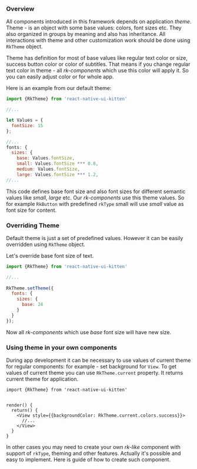 ### Overview
All components introduced in this framework depends on application *theme*. Theme - is an object with some base values: colors, font sizes etc. 
They also organized in groups by meaning and also has inheritance.
 All interactions with theme and other customization work should be done using `RkTheme` object.

Theme has definition for most of base values like regular text color or size, success button color or color of subtitles.
That means if you change regular text color in theme - all *rk-components* which use this color will apply it. So you can easily 
adjust color or  for whole app.

Here is an example from our default theme:
```javascript
import {RkTheme} from 'react-native-ui-kitten'

//...

let Values = {
  fontSize: 15
};

//...
fonts: {
  sizes: {
    base: Values.fontSize, 
    small: Values.fontSize *** 0.8,
    medium: Values.fontSize,
    large: Values.fontSize *** 1.2,
//...
```

This code defines base font size and also font sizes for different semantic values like *small*, *large* etc. Our *rk-components*
use this theme values. So for example `RkButton` with predefined `rkType` small will use *small* value as font size for content.

### Overriding Theme

Default theme is just a set of predefined values. However it can be easily overridden using `RkTheme` object.

Let's override base font size of text.

```javascript
import {RkTheme} from 'react-native-ui-kitten'

//...
 
RkTheme.setTheme({
  fonts: {
    sizes: {
      base: 24
    }
  }
});
```
Now all *rk-components* which use *base* font size will have new size.

### Using theme in your own components

During app development it can be necessary to use values of current theme for regular components: for example - set background
for `View`. To get values of current theme you can use `RkTheme.current` property. It returns current theme for application.

```
import {RkTheme} from 'react-native-ui-kitten'


render() {
  return() {
    <View style={{backgroundColor: RkTheme.current.colors.success}}>
      //...
    </View>
  }
}
```

In other cases you may need to create your own *rk-like* component with support of `rkType`, theming and other features.
Actually it's possible and easy to implement. Here is guide of how to create such component.

